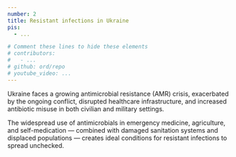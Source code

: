 ```yaml
---
number: 2
title: Resistant infections in Ukraine
pis:
  - ...

# Comment these lines to hide these elements
# contributors:
#   - ...
# github: ord/repo
# youtube_video: ...
---
```


Ukraine faces a growing antimicrobial resistance (AMR) crisis, exacerbated by the ongoing conflict, disrupted healthcare infrastructure, and increased antibiotic misuse in both civilian and military settings.

The widespread use of antimicrobials in emergency medicine, agriculture, and self-medication — combined with damaged sanitation systems and displaced populations — creates ideal conditions for resistant infections to spread unchecked.
